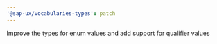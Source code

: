 ```yaml
---
'@sap-ux/vocabularies-types': patch
---
```


Improve the types for enum values and add support for qualifier values
